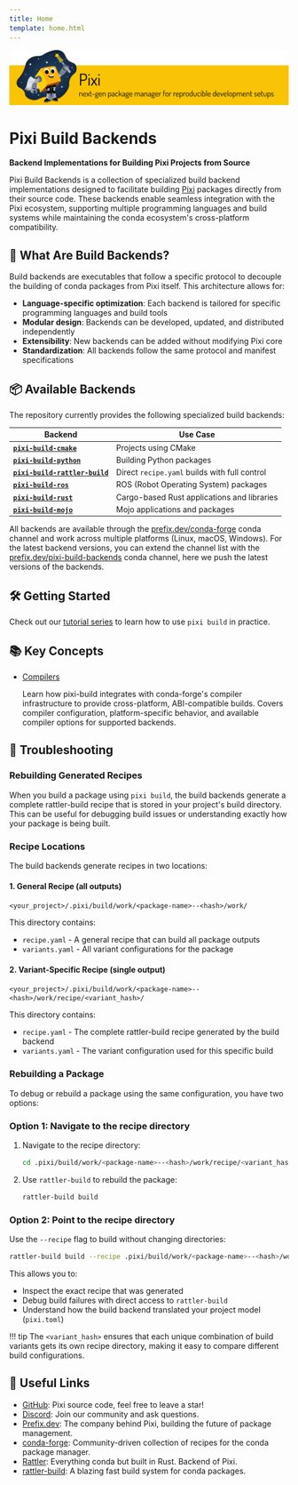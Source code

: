 ```yaml
---
title: Home
template: home.html
---
```


![pixi logo](assets/banner.svg)

# Pixi Build Backends

**Backend Implementations for Building Pixi Projects from Source**

Pixi Build Backends is a collection of specialized build backend implementations designed to facilitate building [Pixi](https://pixi.sh) packages directly from their source code.
These backends enable seamless integration with the Pixi ecosystem, supporting multiple programming languages and build systems while maintaining the conda ecosystem's cross-platform compatibility.

## 🚀 What Are Build Backends?

Build backends are executables that follow a specific protocol to decouple the building of conda packages from Pixi itself. This architecture allows for:

- **Language-specific optimization**: Each backend is tailored for specific programming languages and build tools
- **Modular design**: Backends can be developed, updated, and distributed independently
- **Extensibility**: New backends can be added without modifying Pixi core
- **Standardization**: All backends follow the same protocol and manifest specifications

## 📦 Available Backends

The repository currently provides the following specialized build backends:

| Backend   | Use Case |
|---------|----------|
| [**`pixi-build-cmake`**](./backends/pixi-build-cmake.md) |  Projects using CMake |
| [**`pixi-build-python`**](./backends/pixi-build-python.md) | Building Python packages |
| [**`pixi-build-rattler-build`**](./backends/pixi-build-rattler-build.md) | Direct `recipe.yaml` builds with full control |
| [**`pixi-build-ros`**](./backends/pixi-build-ros.md) | ROS (Robot Operating System) packages |
| [**`pixi-build-rust`**](./backends/pixi-build-rust.md) |  Cargo-based Rust applications and libraries |
| [**`pixi-build-mojo`**](./backends/pixi-build-mojo.md) |  Mojo applications and packages |

All backends are available through the [prefix.dev/conda-forge](https://prefix.dev/channels/conda-forge) conda channel and work across multiple platforms (Linux, macOS, Windows).
For the latest backend versions, you can extend the channel list with the [prefix.dev/pixi-build-backends](https://prefix.dev/channels/pixi-build-backends) conda channel, here we push the latest versions of the backends.

## 🛠️ Getting Started

Check out our [tutorial series](https://pixi.sh/latest/build/getting_started/) to learn how to use `pixi build` in practice.

## 📚 Key Concepts

-  [Compilers](./key_concepts/compilers.md)

    Learn how pixi-build integrates with conda-forge's compiler infrastructure to provide cross-platform, ABI-compatible builds. Covers compiler configuration, platform-specific behavior, and available compiler options for supported backends.

## 🔧 Troubleshooting

### Rebuilding Generated Recipes

When you build a package using `pixi build`, the build backends generate a complete rattler-build recipe that is stored in your project's build directory. This can be useful for debugging build issues or understanding exactly how your package is being built.

### Recipe Locations

The build backends generate recipes in two locations:

#### 1. General Recipe (all outputs)

```
<your_project>/.pixi/build/work/<package-name>--<hash>/work/
```

This directory contains:

- `recipe.yaml` - A general recipe that can build all package outputs
- `variants.yaml` - All variant configurations for the package

#### 2. Variant-Specific Recipe (single output)

```
<your_project>/.pixi/build/work/<package-name>--<hash>/work/recipe/<variant_hash>/
```

This directory contains:

- `recipe.yaml` - The complete rattler-build recipe generated by the build backend
- `variants.yaml` - The variant configuration used for this specific build

### Rebuilding a Package

To debug or rebuild a package using the same configuration, you have two options:

### Option 1: Navigate to the recipe directory

1. Navigate to the recipe directory:
   ```bash
   cd .pixi/build/work/<package-name>--<hash>/work/recipe/<variant_hash>/
   ```

2. Use `rattler-build` to rebuild the package:
   ```bash
   rattler-build build
   ```

### Option 2: Point to the recipe directory

Use the `--recipe` flag to build without changing directories:

```bash
rattler-build build --recipe .pixi/build/work/<package-name>--<hash>/work/recipe/<variant_hash>/
```

This allows you to:

* Inspect the exact recipe that was generated
* Debug build failures with direct access to `rattler-build`
* Understand how the build backend translated your project model (`pixi.toml`)

!!! tip
    The `<variant_hash>` ensures that each unique combination of build variants gets its own recipe directory, making it easy to compare different build configurations.

## 🔗 Useful Links

- [GitHub](https://github.com/prefix-dev/pixi): Pixi source code, feel free to leave a star!
- [Discord](https://discord.gg/kKV8ZxyzY4): Join our community and ask questions.
- [Prefix.dev](https://prefix.dev/): The company behind Pixi, building the future of package management.
- [conda-forge](https://conda-forge.org/): Community-driven collection of recipes for the conda package manager.
- [Rattler](https://github.com/conda/rattler): Everything conda but built in Rust. Backend of Pixi.
- [rattler-build](https://rattler.build): A blazing fast build system for conda packages.
